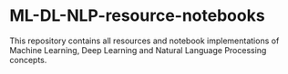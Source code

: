 # ML-DL-NLP-resource-notebooks
This repository contains all resources and notebook implementations of Machine Learning, Deep Learning and Natural Language Processing concepts.
